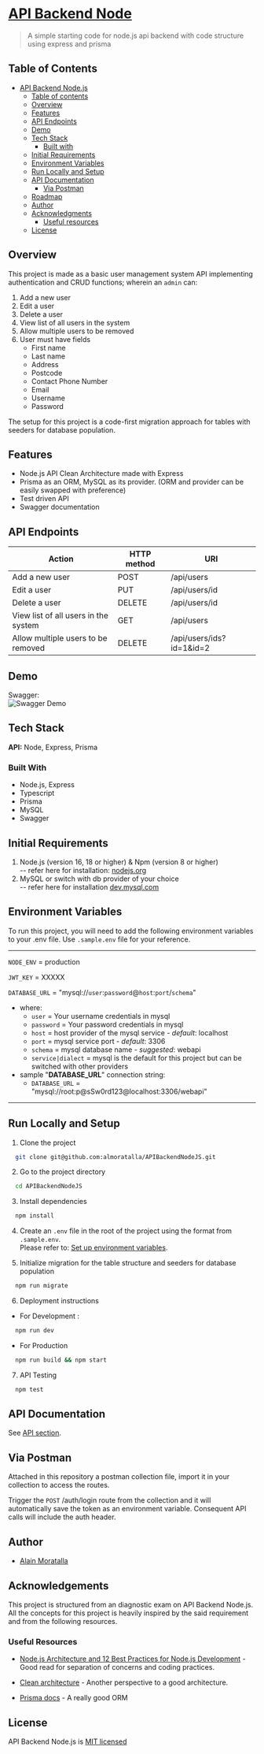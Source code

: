 # [API Backend Node](https://github.com/almoratalla/APIBackendNode.js)

> A simple starting code for node.js api backend with code structure using express and prisma

## Table of Contents

-   [API Backend Node.js](#api-backend-node)
    -   [Table of contents](#table-of-contents)
    -   [Overview](#overview)
    -   [Features](#features)
    -   [API Endpoints](#api-endpoints)
    -   [Demo](#demo)
    -   [Tech Stack](#tech-stack)
        -   [Built with](#built-with)
    -   [Initial Requirements](#initial-requirements)
    -   [Environment Variables](#environment-variables)
    -   [Run Locally and Setup](#run-locally-and-setup)
    -   [API Documentation](#api-documentation)
        -   [Via Postman](#via-postman)
    -   [Roadmap](#roadmap)
    -   [Author](#author)
    -   [Acknowledgments](#acknowledgments)
        -   [Useful resources](#useful-resources)
    -   [License](#license)

## Overview

This project is made as a basic user management system API implementing authentication and CRUD functions; wherein an `admin` can:

1.  Add a new user
2.  Edit a user
3.  Delete a user
4.  View list of all users in the system
5.  Allow multiple users to be removed
6.  User must have fields
    -   First name
    -   Last name
    -   Address
    -   Postcode
    -   Contact Phone Number
    -   Email
    -   Username
    -   Password

The setup for this project is a code-first migration approach for tables with seeders for database population.

## Features

-   Node.js API Clean Architecture made with Express
-   Prisma as an ORM, MySQL as its provider. (ORM and provider can be easily swapped with preference)
-   Test driven API
-   Swagger documentation

## API Endpoints

| Action                               | HTTP method | URI                      |
| ------------------------------------ | ----------- | ------------------------ |
| Add a new user                       | POST        | /api/users               |
| Edit a user                          | PUT         | /api/users/id            |
| Delete a user                        | DELETE      | /api/users/id            |
| View list of all users in the system | GET         | /api/users               |
| Allow multiple users to be removed   | DELETE      | /api/users/ids?id=1&id=2 |

## Demo

Swagger:  
![Swagger Demo](./resources/demo/webapi-swagger-demo.gif)

## Tech Stack

**API:** Node, Express, Prisma

### Built With

-   Node.js, Express
-   Typescript
-   Prisma
-   MySQL
-   Swagger

## Initial Requirements

1. Node.js (version 16, 18 or higher) & Npm (version 8 or higher)  
   -- refer here for installation: [nodejs.org](https://nodejs.org/en/download/)
2. MySQL or switch with db provider of your choice  
   -- refer here for installation [dev.mysql.com](https://dev.mysql.com/downloads/installer/)

## Environment Variables

To run this project, you will need to add the following environment variables to your .env file. Use `.sample.env` file for your reference.

---

`NODE_ENV` = production

`JWT_KEY` = XXXXX

`DATABASE_URL` = "mysql://`user`:`password`@`host`:`port`/`schema`"

-   where:
    -   `user` = Your username credentials in mysql
    -   `password` = Your password credentials in mysql
    -   `host` = host provider of the mysql service - _default_: localhost
    -   `port` = mysql service port - _default_: 3306
    -   `schema` = mysql database name - _suggested_: webapi
    -   `service|dialect` = mysql is the default for this project but can be switched with other providers
-   sample "**DATABASE_URL**" connection string:
    -   `DATABASE_URL` = "mysql://root:p@sSw0rd123@localhost:3306/webapi"

---

## Run Locally and Setup

1. Clone the project

```bash
  git clone git@github.com:almoratalla/APIBackendNodeJS.git
```

2. Go to the project directory

```bash
  cd APIBackendNodeJS
```

3. Install dependencies

```bash
  npm install
```

4. Create an `.env` file in the root of the project using the format from `.sample.env`.  
   Please refer to: [Set up environment variables](#environment-variables).

5. Initialize migration for the table structure and seeders for database population

```bash
  npm run migrate
```

6. Deployment instructions

-   For Development :

```bash
  npm run dev
```

-   For Production

```bash
  npm run build && npm start
```

7. API Testing

```bash
  npm test
```

## API Documentation

See [API section](./src/api/README.md).

## Via Postman

Attached in this repository a postman collection file, import it in your collection to access the routes.

Trigger the `POST` /auth/login route from the collection and it will automatically save the token as an environment variable. Consequent API calls will include the auth header.

## Author

-   [Alain Moratalla](https://www.github.com/almoratalla)

## Acknowledgements

This project is structured from an diagnostic exam on API Backend Node.js. All the concepts for this project is heavily inspired by the said requirement and from the following resources.

### Useful Resources

-   [Node.js Architecture and 12 Best Practices for Node.js Development](https://scoutapm.com/blog/nodejs-architecture-and-12-best-practices-for-nodejs-development) - Good read for separation of concerns and coding practices.

-   [Clean architecture](https://blog.cleancoder.com/uncle-bob/2012/08/13/the-clean-architecture.html) - Another perspective to a good architecture.

-   [Prisma docs](https://www.prisma.io/docs) - A really good ORM

## License

API Backend Node.js is [MIT licensed](./LICENSE)
